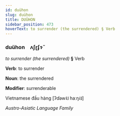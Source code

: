 ```yaml
---
id: duühon
slug: duühon
title: DUÜHON
sidebar_position: 473
hoverText: to surrender (the surrendered) § Verb
---
```


### duühon&emsp;<span kind="abugida">ʌʃɽʄɂ̃</span>

*to surrender (the surrendered)* **§** Verb

**Verb**: to surrender

**Noun**: the surrendered

**Modifier**: surrenderable

Vietnamese đầu hàng [ʔɗəw˨˩ haːŋ˨˩]

*Austro-Asiatic Language Family*